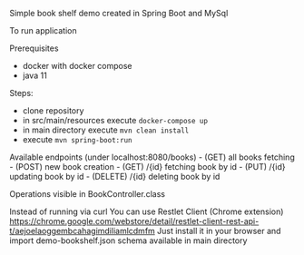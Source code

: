 Simple book shelf demo created in Spring Boot and MySql

To run application 

Prerequisites
 - docker with docker compose
 - java 11
 
Steps:
 - clone repository
 - in src/main/resources execute `docker-compose up`
 - in main directory execute `mvn clean install`
 - execute `mvn spring-boot:run`

Available endpoints (under localhost:8080/books)
    - (GET) all books fetching
    - (POST) new book creation
    - (GET) /{id} fetching book by id
    - (PUT) /{id} updating book by id
    - (DELETE) /{id} deleting book by id

Operations visible in BookController.class

Instead of running via curl You can use Restlet Client (Chrome extension)
https://chrome.google.com/webstore/detail/restlet-client-rest-api-t/aejoelaoggembcahagimdiliamlcdmfm
Just install it in your browser and import demo-bookshelf.json schema available in main directory